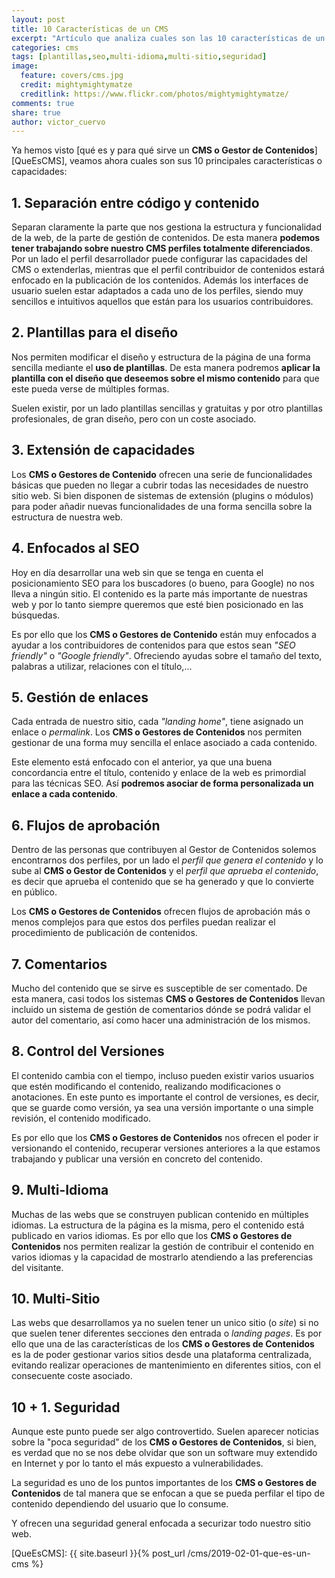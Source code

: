 ```yaml
---
layout: post
title: 10 Características de un CMS
excerpt: "Artículo que analiza cuales son las 10 características de un CMS más importante y que le hacen ser ápto para el desarrollo de nuestras páginas web"
categories: cms
tags: [plantillas,seo,multi-idioma,multi-sitio,seguridad]
image:
  feature: covers/cms.jpg
  credit: mightymightymatze
  creditlink: https://www.flickr.com/photos/mightymightymatze/
comments: true
share: true
author: victor_cuervo
---
```


Ya hemos visto [qué es y para qué sirve un **CMS o Gestor de Contenidos**][QueEsCMS], veamos ahora cuales son sus 10 principales características o capacidades:

## 1. Separación entre código y contenido
Separan claramente la parte que nos gestiona la estructura y funcionalidad de la web, de la parte de gestión de contenidos. De esta manera **podemos tener trabajando sobre nuestro CMS perfiles totalmente diferenciados**. Por un lado el perfil desarrollador puede configurar las capacidades del CMS o extenderlas, mientras que el perfil contribuidor de contenidos estará enfocado en la publicación de los contenidos. Además los interfaces de usuario suelen estar adaptados a cada uno de los perfiles, siendo muy sencillos e intuitivos aquellos que están para los usuarios contribuidores.

## 2. Plantillas para el diseño
Nos permiten modificar el diseño y estructura de la página de una forma sencilla mediante el **uso de plantillas**. De esta manera podremos **aplicar la plantilla con el diseño que deseemos sobre el mismo contenido** para que este pueda verse de múltiples formas.

Suelen existir, por un lado plantillas sencillas y gratuitas y por otro plantillas profesionales, de gran diseño, pero con un coste asociado.

## 3. Extensión de capacidades
Los **CMS o Gestores de Contenido** ofrecen una serie de funcionalidades básicas que pueden no llegar a cubrir todas las necesidades de nuestro sitio web. Si bien disponen de sistemas de extensión (plugins o módulos) para poder añadir nuevas funcionalidades de una forma sencilla sobre la estructura de nuestra web.

## 4. Enfocados al SEO
Hoy en día desarrollar una web sin que se tenga en cuenta el posicionamiento SEO para los buscadores (o bueno, para Google) no nos lleva a ningún sitio. El contenido es la parte más importante de nuestras web y por lo tanto siempre queremos que esté bien posicionado en las búsquedas.

Es por ello que los **CMS o Gestores de Contenido** están muy enfocados a ayudar a los contribuidores de contenidos para que estos sean *"SEO friendly"* o *"Google friendly"*. Ofreciendo ayudas sobre el tamaño del texto, palabras a utilizar, relaciones con el título,...

## 5. Gestión de enlaces
Cada entrada de nuestro sitio, cada *"landing home"*, tiene asignado un enlace o *permalink*. Los **CMS o Gestores de Contenidos** nos permiten gestionar de una forma muy sencilla el enlace asociado a cada contenido.

Este elemento está enfocado con el anterior, ya que una buena concordancia entre el título, contenido y enlace de la web es primordial para las técnicas SEO. Así **podremos asociar de forma personalizada un enlace a cada contenido**.

## 6. Flujos de aprobación
Dentro de las personas que contribuyen al Gestor de Contenidos solemos encontrarnos dos perfiles, por un lado el *perfil que genera el contenido* y lo sube al **CMS o Gestor de Contenidos** y el *perfil que aprueba el contenido*, es decir que aprueba el contenido que se ha generado y que lo convierte en público.

Los **CMS o Gestores de Contenidos** ofrecen flujos de aprobación más o menos complejos para que estos dos perfiles puedan realizar el procedimiento de publicación de contenidos.

## 7. Comentarios
Mucho del contenido que se sirve es susceptible de ser comentado. De esta manera, casi todos los sistemas **CMS o Gestores de Contenidos** llevan incluido un sistema de gestión de comentarios dónde se podrá validar el autor del comentario, así como hacer una administración de los mismos.

## 8. Control del Versiones
El contenido cambia con el tiempo, incluso pueden existir varios usuarios que estén modificando el contenido, realizando modificaciones o anotaciones. En este punto es importante el control de versiones, es decir, que se guarde como versión, ya sea una versión importante o una simple revisión, el contenido modificado.

Es por ello que los **CMS o Gestores de Contenidos** nos ofrecen el poder ir versionando el contenido, recuperar versiones anteriores a la que estamos trabajando y publicar una versión en concreto del contenido.

## 9. Multi-Idioma
Muchas de las webs que se construyen publican contenido en múltiples idiomas. La estructura de la página es la misma, pero el contenido está publicado en varios idiomas. Es por ello que los **CMS o Gestores de Contenidos** nos permiten realizar la gestión de contribuir el contenido en varios idiomas y la capacidad de mostrarlo atendiendo a las preferencias del visitante.

## 10. Multi-Sitio
Las webs que desarrollamos ya no suelen tener un unico sitio (o *site*) si no que suelen tener diferentes secciones den entrada o *landing pages*. Es por ello que una de las características de los **CMS o Gestores de Contenidos** es la de poder gestionar varios sitios desde una plataforma centralizada, evitando realizar operaciones de mantenimiento en diferentes sitios, con el consecuente coste asociado.

## 10 + 1. Seguridad
Aunque este punto puede ser algo controvertido. Suelen aparecer noticias sobre la "poca seguridad" de los **CMS o Gestores de Contenidos**, si bien, es verdad que no se nos debe olvidar que son un software muy extendido en Internet y por lo tanto el más expuesto a vulnerabilidades.

La seguridad es uno de los puntos importantes de los **CMS o Gestores de Contenidos** de tal manera que se enfocan a que se pueda perfilar el tipo de contenido dependiendo del usuario que lo consume.

Y ofrecen una seguridad general enfocada a securizar todo nuestro sitio web.

[QueEsCMS]: {{ site.baseurl }}{% post_url /cms/2019-02-01-que-es-un-cms %}

